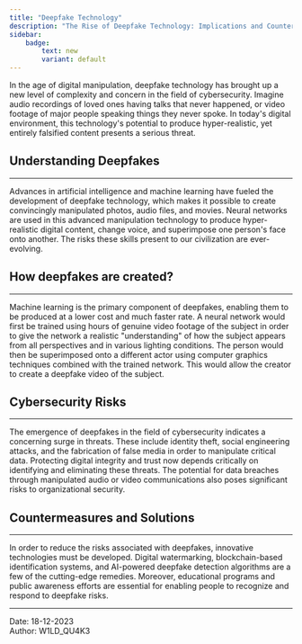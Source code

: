 ```yaml
---
title: "Deepfake Technology"
description: "The Rise of Deepfake Technology: Implications and Countermeasures"
sidebar:
    badge:
        text: new
        variant: default
---
```


In the age of digital manipulation, deepfake technology has brought up a new level of complexity and concern in the field of cybersecurity. Imagine audio recordings of loved ones having talks that never happened, or video footage of major people speaking things they never spoke. In today's digital environment, this technology's potential to produce hyper-realistic, yet entirely falsified content presents a serious threat.

## Understanding Deepfakes
---

Advances in artificial intelligence and machine learning have fueled the development of deepfake technology, which makes it possible to create convincingly manipulated photos, audio files, and movies. Neural networks are used in this advanced manipulation technology to produce hyper-realistic digital content, change voice, and superimpose one person's face onto another. The risks these skills present to our civilization are ever-evolving.

## How deepfakes are created?
---

Machine learning is the primary component of deepfakes, enabling them to be produced at a lower cost and much faster rate. A neural network would first be trained using hours of genuine video footage of the subject in order to give the network a realistic "understanding" of how the subject appears from all perspectives and in various lighting conditions. The person would then be superimposed onto a different actor using computer graphics techniques combined with the trained network. This would allow the creator to create a deepfake video of the subject.

## Cybersecurity Risks
---

The emergence of deepfakes in the field of cybersecurity indicates a concerning surge in threats. These include identity theft, social engineering attacks, and the fabrication of false media in order to manipulate critical data. Protecting digital integrity and trust now depends critically on identifying and eliminating these threats. The potential for data breaches through manipulated audio or video communications also poses significant risks to organizational security.

## Countermeasures and Solutions
---

In order to reduce the risks associated with deepfakes, innovative technologies must be developed. Digital watermarking, blockchain-based identification systems, and AI-powered deepfake detection algorithms are a few of the cutting-edge remedies. Moreover, educational programs and public awareness efforts are essential for enabling people to recognize and respond to deepfake risks.

---
Date: 18-12-2023 <br />
Author: W1LD_QU4K3
